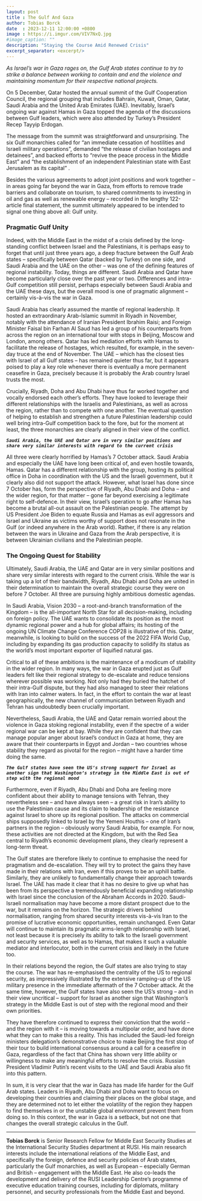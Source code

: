 ```yaml
---
layout: post
title : The Gulf And Gaza
author: Tobias Borck
date  : 2023-12-11 12:00:00 +0800
image : https://i.imgur.com/VIV7NxQ.jpg
#image_caption: ""
description: "Staying the Course Amid Renewed Crisis"
excerpt_separator: <excerpt/>
---
```


_As Israel’s war in Gaza rages on, the Gulf Arab states continue to try to strike a balance between working to contain and end the violence and maintaining momentum for their respective national projects._

<excerpt/>

On 5 December, Qatar hosted the annual summit of the Gulf Cooperation Council, the regional grouping that includes Bahrain, Kuwait, Oman, Qatar, Saudi Arabia and the United Arab Emirates (UAE). Inevitably, Israel’s ongoing war against Hamas in Gaza topped the agenda of the discussions between Gulf leaders, which were also attended by Turkey’s President Recep Tayyip Erdogan.

The message from the summit was straightforward and unsurprising. The six Gulf monarchies called for “an immediate cessation of hostilities and Israeli military operations”, demanded “the release of civilian hostages and detainees”, and backed efforts to “revive the peace process in the Middle East” and “the establishment of an independent Palestinian state with East Jerusalem as its capital” .

Besides the various agreements to adopt joint positions and work together – in areas going far beyond the war in Gaza, from efforts to remove trade barriers and collaborate on tourism, to shared commitments to investing in oil and gas as well as renewable energy – recorded in the lengthy 122-article final statement, the summit ultimately appeared to be intended to signal one thing above all: Gulf unity.


### Pragmatic Gulf Unity

Indeed, with the Middle East in the midst of a crisis defined by the long-standing conflict between Israel and the Palestinians, it is perhaps easy to forget that until just three years ago, a deep fracture between the Gulf Arab states – specifically between Qatar (backed by Turkey) on one side, and Saudi Arabia and the UAE on the other – was one of the defining features of regional instability. Today, things are different. Saudi Arabia and Qatar have become particularly close over the past year or two. Differences and intra-Gulf competition still persist, perhaps especially between Saudi Arabia and the UAE these days, but the overall mood is one of pragmatic alignment – certainly vis-à-vis the war in Gaza.

Saudi Arabia has clearly assumed the mantle of regional leadership. It hosted an extraordinary Arab-Islamic summit in Riyadh in November, notably with the attendance of Iranian President Ibrahim Raisi; and Foreign Minister Faisal bin Farhan Al Saud has led a group of his counterparts from across the region on an international tour with stops in Beijing, Moscow and London, among others. Qatar has led mediation efforts with Hamas to facilitate the release of hostages, which resulted, for example, in the seven-day truce at the end of November. The UAE – which has the closest ties with Israel of all Gulf states – has remained quieter thus far, but it appears poised to play a key role whenever there is eventually a more permanent ceasefire in Gaza, precisely because it is probably the Arab country Israel trusts the most.

Crucially, Riyadh, Doha and Abu Dhabi have thus far worked together and vocally endorsed each other’s efforts. They have looked to leverage their different relationships with the Israelis and Palestinians, as well as across the region, rather than to compete with one another. The eventual question of helping to establish and strengthen a future Palestinian leadership could well bring intra-Gulf competition back to the fore, but for the moment at least, the three monarchies are clearly aligned in their view of the conflict.

___`Saudi Arabia, the UAE and Qatar are in very similar positions and share very similar interests with regard to the current crisis`___

All three were clearly horrified by Hamas’s 7 October attack. Saudi Arabia and especially the UAE have long been critical of, and even hostile towards, Hamas. Qatar has a different relationship with the group, hosting its political office in Doha in coordination with the US and the Israeli government, but it clearly also did not support the attack. However, what Israel has done since 7 October has, form the perspective of Riyadh, Abu Dhabi and Doha – and the wider region, for that matter – gone far beyond exercising a legitimate right to self-defence. In their view, Israel’s operation to go after Hamas has become a brutal all-out assault on the Palestinian people. The attempt by US President Joe Biden to equate Russia and Hamas as evil aggressors and Israel and Ukraine as victims worthy of support does not resonate in the Gulf (or indeed anywhere in the Arab world). Rather, if there is any relation between the wars in Ukraine and Gaza from the Arab perspective, it is between Ukrainian civilians and the Palestinian people.


### The Ongoing Quest for Stability

Ultimately, Saudi Arabia, the UAE and Qatar are in very similar positions and share very similar interests with regard to the current crisis. While the war is taking up a lot of their bandwidth, Riyadh, Abu Dhabi and Doha are united in their determination to maintain the overall strategic course they were on before 7 October. All three are pursuing highly ambitious domestic agendas.

In Saudi Arabia, Vision 2030 – a root-and-branch transformation of the Kingdom – is the all-important North Star for all decision-making, including on foreign policy. The UAE wants to consolidate its position as the most dynamic regional power and a hub for global affairs; its hosting of the ongoing UN Climate Change Conference COP28 is illustrative of this. Qatar, meanwhile, is looking to build on the success of the 2022 FIFA World Cup, including by expanding its gas production capacity to solidify its status as the world’s most important exporter of liquified natural gas.

Critical to all of these ambitions is the maintenance of a modicum of stability in the wider region. In many ways, the war in Gaza erupted just as Gulf leaders felt like their regional strategy to de-escalate and reduce tensions wherever possible was working. Not only had they buried the hatchet of their intra-Gulf dispute, but they had also managed to steer their relations with Iran into calmer waters. In fact, in the effort to contain the war at least geographically, the new channel of communication between Riyadh and Tehran has undoubtedly been crucially important.

Nevertheless, Saudi Arabia, the UAE and Qatar remain worried about the violence in Gaza stoking regional instability, even if the spectre of a wider regional war can be kept at bay. While they are confident that they can manage popular anger about Israel’s conduct in Gaza at home, they are aware that their counterparts in Egypt and Jordan – two countries whose stability they regard as pivotal for the region – might have a harder time doing the same.

___`The Gulf states have seen the US’s strong support for Israel as another sign that Washington’s strategy in the Middle East is out of step with the regional mood`___

Furthermore, even if Riyadh, Abu Dhabi and Doha are feeling more confident about their ability to manage tensions with Tehran, they nevertheless see – and have always seen – a great risk in Iran’s ability to use the Palestinian cause and its claim to leadership of the resistance against Israel to shore up its regional position. The attacks on commercial ships supposedly linked to Israel by the Yemeni Houthis – one of Iran’s partners in the region – obviously worry Saudi Arabia, for example. For now, these activities are not directed at the Kingdom, but with the Red Sea central to Riyadh’s economic development plans, they clearly represent a long-term threat.

The Gulf states are therefore likely to continue to emphasise the need for pragmatism and de-escalation. They will try to protect the gains they have made in their relations with Iran, even if this proves to be an uphill battle. Similarly, they are unlikely to fundamentally change their approach towards Israel. The UAE has made it clear that it has no desire to give up what has been from its perspective a tremendously beneficial expanding relationship with Israel since the conclusion of the Abraham Accords in 2020. Saudi-Israeli normalisation may have become a more distant prospect due to the war, but it remains on the horizon. The strategic drivers behind normalisation, ranging from shared security interests vis-à-vis Iran to the promise of lucrative economic opportunities, remain unchanged. Even Qatar will continue to maintain its pragmatic arms-length relationship with Israel, not least because it is precisely its ability to talk to the Israeli government and security services, as well as to Hamas, that makes it such a valuable mediator and interlocutor, both in the current crisis and likely in the future too.

In their relations beyond the region, the Gulf states are also trying to stay the course. The war has re-emphasised the centrality of the US to regional security, as impressively illustrated by the extensive ramping-up of the US military presence in the immediate aftermath of the 7 October attack. At the same time, however, the Gulf states have also seen the US’s strong – and in their view uncritical – support for Israel as another sign that Washington’s strategy in the Middle East is out of step with the regional mood and their own priorities.

They have therefore continued to express their conviction that the world – and the region with it – is moving towards a multipolar order, and have done what they can to make this a reality. This has included the Saudi-led foreign ministers delegation’s demonstrative choice to make Beijing the first stop of their tour to build international consensus around a call for a ceasefire in Gaza, regardless of the fact that China has shown very little ability or willingness to make any meaningful efforts to resolve the crisis. Russian President Vladimir Putin’s recent visits to the UAE and Saudi Arabia also fit into this pattern.

In sum, it is very clear that the war in Gaza has made life harder for the Gulf Arab states. Leaders in Riyadh, Abu Dhabi and Doha want to focus on developing their countries and claiming their places on the global stage, and they are determined not to let either the volatility of the region they happen to find themselves in or the unstable global environment prevent them from doing so. In this context, the war in Gaza is a setback, but not one that changes the overall strategic calculus in the Gulf.

---

__Tobias Borck__ is Senior Research Fellow for Middle East Security Studies at the International Security Studies department at RUSI. His main research interests include the international relations of the Middle East, and specifically the foreign, defence and security policies of Arab states, particularly the Gulf monarchies, as well as European – especially German and British – engagement with the Middle East. He also co-leads the development and delivery of the RUSI Leadership Centre’s programme of executive education training courses, including for diplomats, military personnel, and security professionals from the Middle East and beyond.
